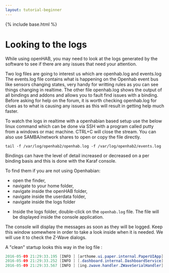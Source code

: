 ```yaml
---
layout: tutorial-beginner
---
```


{% include base.html %}

# Looking to the logs

While using openHAB, you may need to look at the logs generated by the software to see if there are any issues that need your attention.

Two log files are going to interest us which are openhab.log and events.log 
The events.log file contains what is happening on the Openhab event bus like sensors changing states, very handy for writting rules as you can see things changing in realtime. 
The other file openhab.log shows the output of all bindings and addons and allows you to fault find issues with a binding. 
Before asking for help on the forum, it is worth checking openhab.log for clues as to what is causing any issues as this will result in getting help much faster.

To watch the logs in realtime with a openhabian based setup use the below linux command which can be done via SSH with a program called putty from a windows or mac machine. 
CTRL+C will close the stream. 
You can also use SAMBA/network shares to open or copy the file directly.
```text
tail -f /var/log/openhab2/openhab.log -f /var/log/openhab2/events.log
```
Bindings can have the level of detail increased or decreased on a per binding basis and this is done with the Karaf console. 

To find them if you are not using Openhabian:

- open the finder,
- navigate to your home folder,
- navigate inside the openHAB folder,
- navigate inside the userdata folder,
- navigate inside the logs folder

<!-- ![](images/log-folders.png) -->

- Inside the logs folder, double-click on the `openhab.log` file. The file will be displayed inside the console application.

<!-- ![](images/log-screen.png) -->

The console will display the messages as soon as they will be logged.
Keep this window somewhere in order to take a look inside when it is needed.
We will use it to check the Z-Wave dialogs.

A "clean" startup looks this way in the log file :

```java
2016-05-09 21:29:33.195 [INFO ] [arthome.ui.paper.internal.PaperUIApp] - Started Paper UI at /ui
2016-05-09 21:29:33.252 [INFO ] [.dashboard.internal.DashboardService] - Started dashboard at /start
2016-05-09 21:29:33.567 [INFO ] [ing.zwave.handler.ZWaveSerialHandler] - Serial port is initialized
```
